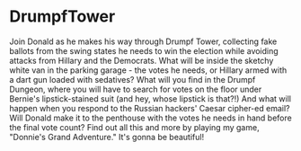 # DrumpfTower

Join Donald as he makes his way through Drumpf Tower, collecting fake ballots from the swing states he needs to win the election while avoiding attacks from Hillary and the Democrats. 
What will be inside the sketchy white van in the parking garage - the votes he needs, or Hillary armed with a dart gun loaded with sedatives? 
What will you find in the Drumpf Dungeon, where you will have to search for votes on the floor under Bernie's lipstick-stained suit (and hey, whose lipstick is that?!) 
And what will happen when you respond to the Russian hackers' Caesar cipher-ed email?Will Donald make it to the penthouse with the votes he needs in hand before the final vote count? 
Find out all this and more by playing my game, "Donnie's  Grand Adventure." It's gonna be beautiful!
